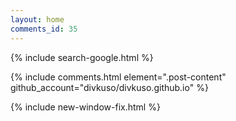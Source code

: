 ```yaml
---
layout: home
comments_id: 35
---
```

{% include search-google.html %}

<script src="https://ajax.googleapis.com/ajax/libs/jquery/3.7.1/jquery.min.js"></script>

{% include comments.html element=".post-content" github_account="divkuso/divkuso.github.io" %}

{% include new-window-fix.html %}